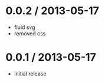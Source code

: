
0.0.2 / 2013-05-17
==================

  * fluid svg
  * removed css

0.0.1 / 2013-05-17
==================

  * initial release
